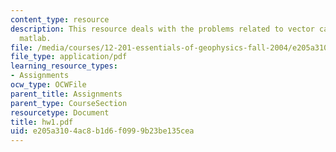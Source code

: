 ```yaml
---
content_type: resource
description: This resource deals with the problems related to vector calculus and
  matlab.
file: /media/courses/12-201-essentials-of-geophysics-fall-2004/e205a3104ac8b1d6f0999b23be135cea_hw1.pdf
file_type: application/pdf
learning_resource_types:
- Assignments
ocw_type: OCWFile
parent_title: Assignments
parent_type: CourseSection
resourcetype: Document
title: hw1.pdf
uid: e205a310-4ac8-b1d6-f099-9b23be135cea
---
```

